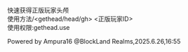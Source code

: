 快速获得正版玩家头颅  
使用方法/<gethead/head/gh> <正版玩家ID>  
使用权限:gethead.use  

Powered by Ampura16 @BlockLand Realms,2025.6.26,16:55
